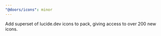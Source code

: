 ```yaml
---
"@doors/icons": minor
---
```


Add superset of lucide.dev icons to pack, giving access to over 200 new icons.
